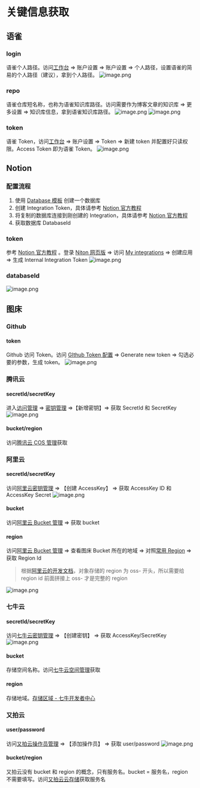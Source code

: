 # 关键信息获取

## 语雀

### login

语雀个人路径。访问[工作台](https://www.yuque.com/dashboard) => 账户设置 => 账户设置 => 个人路径，设置语雀的简易的个人路径（建议），拿到个人路径。
![image.png](https://blogimagesrep-1257180516.cos.ap-guangzhou.myqcloud.com/elog-docs-images/a00f2424a5d05a2e0f99b9a0a0e29736.png)

### repo

语雀仓库短名称，也称为语雀知识库路径。访问需要作为博客文章的知识库 => 更多设置 => 知识库信息，拿到语雀知识库路径。
![image.png](https://blogimagesrep-1257180516.cos.ap-guangzhou.myqcloud.com/elog-docs-images/d3a7faac015e02c0a440b939664902e9.png)
![image.png](https://blogimagesrep-1257180516.cos.ap-guangzhou.myqcloud.com/elog-docs-images/0a3c3af657d460cf8ab344c971c17843.png)

### token

语雀 Token，访问[工作台](https://www.yuque.com/dashboard) => 账户设置 => Token => 新建 token 并配置好只读权限。Access Token 即为语雀 Token。
![image.png](https://blogimagesrep-1257180516.cos.ap-guangzhou.myqcloud.com/elog-docs-images/888b460d2ca7213b756740407bd59ce5.png)

## Notion

### 配置流程

1. 使用 [Database 模板](https://1874.notion.site/09ff9e1e141744c6af0a1f69d2a3d834?v=a09065f9266446afa745b475044daca6) 创建一个数据库
2. 创建 Integration Token，具体请参考 [Notion 官方教程](https://developers.notion.com/docs/create-a-notion-integration#step-1-create-an-integration)
3. 将复制的数据库连接到刚创建的 Integration，具体请参考 [Notion 官方教程](https://developers.notion.com/docs/create-a-notion-integration#step-2-share-a-database-with-your-integration)
4. 获取数据库 DatabaseId

### token

参考 [Notion 官方教程](https://developers.notion.com/docs/getting-started#step-1-create-an-integration) 。登录 [Niton 网页版](https://www.notion.so/) => 访问 [My integrations](https://www.notion.so/my-integrations) => 创建应用 => 生成 Internal Integration Token
![image.png](https://blogimagesrep-1257180516.cos.ap-guangzhou.myqcloud.com/elog-docs-images/4222b6361b7a627e6ac38f10cdf7f167.png)

### databaseId

![image.png](https://blogimagesrep-1257180516.cos.ap-guangzhou.myqcloud.com/elog-docs-images/f6631e8a748b1202e723cd8f9cdf9c06.png)

## 图床

### Github

#### token

Github 访问 Token。访问 [GIthub Token 配置](https://github.com/settings/tokens/) => Generate new token => 勾选必要的参数，生成 token。
![image.png](https://blogimagesrep-1257180516.cos.ap-guangzhou.myqcloud.com/elog-docs-images/81af1900e42a23183b112a0de2d7c5df.png)

### 腾讯云

#### secretId/secretKey

进入[访问管理](https://console.cloud.tencent.com/cam/overview) => [密钥管理](https://console.cloud.tencent.com/cam/capi) =>【新增密钥】=> 获取 SecretId 和 SecretKey
![image.png](https://blogimagesrep-1257180516.cos.ap-guangzhou.myqcloud.com/elog-docs-images/6c35b4db2eaba31e1fd0c338624028c3.png)

#### bucket/region

访问[腾讯云 COS 管理](https://console.cloud.tencent.com/cos/bucket)获取

### 阿里云

#### secretId/secretKey

访问[阿里云密钥管理](https://ram.console.aliyun.com/manage/ak) => 【创建 AccessKey】 => 获取 AccessKey ID 和 AccessKey Secret
![image.png](https://blogimagesrep-1257180516.cos.ap-guangzhou.myqcloud.com/elog-docs-images/25c64065a3b840cad72ed574c5584d8e.png)

#### bucket

访问[阿里云 Bucket 管理](https://oss.console.aliyun.com/bucket) => 获取 bucket

#### region

访问[阿里云 Bucket 管理](https://oss.console.aliyun.com/bucket) => 查看图床 Bucket 所在的地域 => 对照[常用 Region](https://help.aliyun.com/document_detail/140601.html) => 获取 Region Id

> 根据[阿里云的开发文档](https://help.aliyun.com/document_detail/111265.htm#concept-uxl-2vb-dhb)，对象存储的 region 为 oss- 开头，所以需要给 region id 前面拼接上 oss- 才是完整的 region

![image.png](https://blogimagesrep-1257180516.cos.ap-guangzhou.myqcloud.com/elog-docs-images/f79e4bc0865e716219ad8f96c3ea3f7a.png)

### 七牛云

#### secretId/secretKey

访问[七牛云密钥管理](https://portal.qiniu.com/user/key) => 【创建密钥】 => 获取 AccessKey/SecretKey
![image.png](https://blogimagesrep-1257180516.cos.ap-guangzhou.myqcloud.com/elog-docs-images/0347a8f7154d3a78cbf37b9389887eeb.png)

#### bucket

存储空间名称。访问[七牛云空间管理](https://portal.qiniu.com/kodo/bucket)获取

#### region

存储地域。[存储区域 - 七牛开发者中心](https://developer.qiniu.com/kodo/1671/region-endpoint-fq)

### 又拍云

#### user/password

访问[又拍云操作员管理](https://console.upyun.com/account/operators/) => 【添加操作员】 => 获取 user/password
![image.png](https://blogimagesrep-1257180516.cos.ap-guangzhou.myqcloud.com/elog-docs-images/6aaa6100c85d0a02b3d18b2baa736305.png)

#### bucket/region

又拍云没有 bucket 和 region 的概念，只有服务名。bucket = 服务名，region 不需要填写。访问[又拍云云存储](https://console.upyun.com/services/file/)获取服务名

